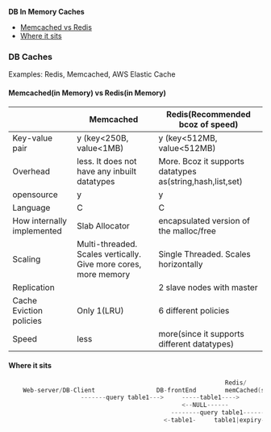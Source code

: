 **DB In Memory Caches**
- [Memcached vs Redis](#vs)
- [Where it sits](#w)
  
### DB Caches
Examples: Redis, Memcached, AWS Elastic Cache

<a name=vs></a>
#### Memcached(in Memory) vs Redis(in Memory)
||Memcached|Redis(Recommended bcoz of speed)|
|---|---|---|
|Key-value pair| y (key<250B, value<1MB)| y (key<512MB, value<512MB)|
|Overhead|less. It does not have any inbuilt datatypes|More. Bcoz it supports datatypes as(string,hash,list,set)|
|opensource | y | y |
|Language|C|C|
|How internally implemented|Slab Allocator|encapsulated version of the malloc/free|
|Scaling|Multi-threaded. Scales vertically. Give more cores, more memory|Single Threaded. Scales horizontally|
|Replication||2 slave nodes with master|
|Cache Eviction policies|Only 1(LRU)|6 different policies|
|Speed|less|more(since it supports different datatypes)|

<a name=w></a>
#### Where it sits
```c
                                                            Redis/
    Web-server/DB-Client                 DB-frontEnd        memCached(servers)    Databases
                    -------query table1--->     -----table1---->
                                                <--NULL------
                                             --------query table1----------------->
                                           <-table1-     table1|expiry-time  <-table1-
``` 
